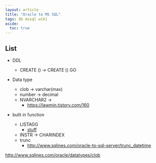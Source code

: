 ```yaml
---
layout: article
title: "Oracle to MS SQL"
tags: db mssql wiki
aside:
  toc: true
---
```




## List

- DDL
  - CREATE ()  -> CREATE () GO
- Data type
  - clob -> varchar(max)
  - number -> decimal
  - NVARCHAR2 -> 
    - https://lawmin.tistory.com/160

- bulit in function
  - LISTAGG
    - [stuff](https://docs.microsoft.com/en-us/sql/t-sql/functions/stuff-transact-sql?view=sql-server-ver15)
  - INSTR -> CHARINDEX
  - trunc
    - http://www.sqlines.com/oracle-to-sql-server/trunc_datetime

http://www.sqlines.com/oracle/datatypes/clob

